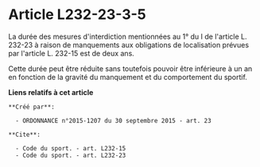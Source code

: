 # Article L232-23-3-5

La durée des mesures d'interdiction mentionnées au 1° du I de l'article L. 232-23 à raison de manquements aux obligations de
localisation prévues par l'article L. 232-15 est de deux ans. 

Cette durée peut être réduite sans toutefois pouvoir être inférieure à un an en fonction de la gravité du manquement et du
comportement du sportif.

**Liens relatifs à cet article**

	**Créé par**:

	  - ORDONNANCE n°2015-1207 du 30 septembre 2015 - art. 23

	**Cite**:

	  - Code du sport. - art. L232-15
	  - Code du sport. - art. L232-23
